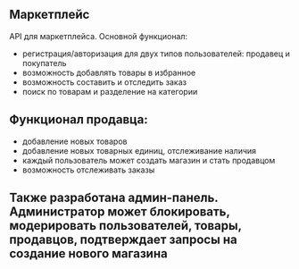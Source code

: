## Маркетплейс
API для маркетплейса. Основной функционал:
- регистрация/авторизация для двух типов пользователей: продавец и покупатель
- возможность добавлять товары в избранное
- возможность составить и отследить заказ
- поиск по товарам и разделение на категории
## Функционал продавца:
- добавление новых товаров
- добавление новых товарных единиц, отслеживание наличия
- каждый пользователь может создать магазин и стать продавцом
- возможность отслеживать заказы
## Также разработана админ-панель. Администратор может блокировать, модерировать пользователей, товары, продавцов, подтверждает запросы на создание нового магазина
